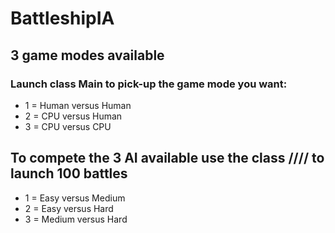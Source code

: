 # BattleshipIA
## 3 game modes available
### Launch class Main to pick-up the game mode you want:
* 1 = Human versus Human
* 2 = CPU versus Human
* 3 = CPU versus CPU

## To compete the 3 AI available use the class //// to launch 100 battles
* 1 = Easy versus Medium
* 2 = Easy versus Hard
* 3 = Medium versus Hard
